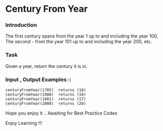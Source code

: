 # Century From Year

### Introduction 
The first century spans from the year 1 up to and including the year 100, The second - from the year 101 up to and including the year 200, etc.

### Task
Given a year, return the century it is in.

### Input , Output Examples ::

```
centuryFromYear(1705)  returns (18)
centuryFromYear(1900)  returns (19)
centuryFromYear(1601)  returns (17)
centuryFromYear(2000)  returns (20)
```

Hope you enjoy it .. Awaiting for Best Practice Codes

Enjoy Learning !!!

